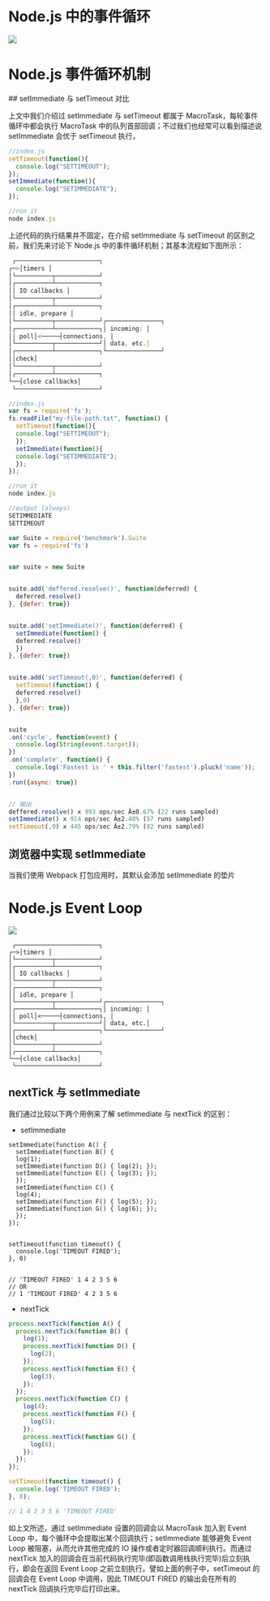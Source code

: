 # Node.js 中的事件循环

![](https://pic4.zhimg.com/v2-8966bd88d6c3773ccd133969f1f39be3_b.png)

# Node.js 事件循环机制

## setImmediate 与 setTimeout 对比

上文中我们介绍过 setImmediate 与 setTimeout 都属于 MacroTask，每轮事件循环中都会执行 MacroTask 中的队列首部回调；不过我们也经常可以看到描述说 setImmediate 会优于 setTimeout 执行，

```js
//index.js
setTimeout(function(){
  console.log("SETTIMEOUT");
});
setImmediate(function(){
  console.log("SETIMMEDIATE");
});

//run it
node index.js
```

上述代码的执行结果并不固定，在介绍 setImmediate 与 setTimeout 的区别之前，我们先来讨论下 Node.js 中的事件循环机制；其基本流程如下图所示：

```js
 ┌───────────────────────┐
┌─>│timers │
│└──────────┬────────────┘
│┌──────────┴────────────┐
││ IO callbacks │
│└──────────┬────────────┘
│┌──────────┴────────────┐
││ idle, prepare │
│└──────────┬────────────┘┌───────────────┐
│┌──────────┴────────────┐│ incoming: │
││ poll│<─────┤connections, │
│└──────────┬────────────┘│ data, etc.│
│┌──────────┴────────────┐└───────────────┘
││check│
│└──────────┬────────────┘
│┌──────────┴────────────┐
└──┤close callbacks│
 └───────────────────────┘
```

```js
//index.js
var fs = require('fs');
fs.readFile("my-file-path.txt", function() {
  setTimeout(function(){
  console.log("SETTIMEOUT");
  });
  setImmediate(function(){
  console.log("SETIMMEDIATE");
  });
});

//run it
node index.js

//output (always)
SETIMMEDIATE
SETTIMEOUT
```

```js
var Suite = require('benchmark').Suite
var fs = require('fs')


var suite = new Suite


suite.add('deffered.resolve()', function(deferred) {
  deferred.resolve()
}, {defer: true})


suite.add('setImmediate()', function(deferred) {
  setImmediate(function() {
  deferred.resolve()
  })
}, {defer: true})


suite.add('setTimeout(,0)', function(deferred) {
  setTimeout(function() {
  deferred.resolve()
  },0)
}, {defer: true})


suite
.on('cycle', function(event) {
  console.log(String(event.target));
})
.on('complete', function() {
  console.log('Fastest is ' + this.filter('fastest').pluck('name'));
})
.run({async: true})


// 输出
deffered.resolve() x 993 ops/sec Â±0.67% (22 runs sampled)
setImmediate() x 914 ops/sec Â±2.48% (57 runs sampled)
setTimeout(,0) x 445 ops/sec Â±2.79% (82 runs sampled)
```

## 浏览器中实现 setImmediate

当我们使用 Webpack 打包应用时，其默认会添加 setImmediate 的垫片

# Node.js Event Loop

![](https://blog-assets.risingstack.com/2016/10/the-Node-js-event-loop.png)

```
 ┌───────────────────────┐
┌─>│timers │
│└──────────┬────────────┘
│┌──────────┴────────────┐
││ IO callbacks │
│└──────────┬────────────┘
│┌──────────┴────────────┐
││ idle, prepare │
│└──────────┬────────────┘┌───────────────┐
│┌──────────┴────────────┐│ incoming: │
││ poll│<─────┤connections, │
│└──────────┬────────────┘│ data, etc.│
│┌──────────┴────────────┐└───────────────┘
││check│
│└──────────┬────────────┘
│┌──────────┴────────────┐
└──┤close callbacks│
 └───────────────────────┘
```

## nextTick 与 setImmediate

我们通过比较以下两个用例来了解 setImmediate 与 nextTick 的区别：

- setImmediate

```
setImmediate(function A() {
  setImmediate(function B() {
  log(1);
  setImmediate(function D() { log(2); });
  setImmediate(function E() { log(3); });
  });
  setImmediate(function C() {
  log(4);
  setImmediate(function F() { log(5); });
  setImmediate(function G() { log(6); });
  });
});


setTimeout(function timeout() {
  console.log('TIMEOUT FIRED');
}, 0)


// 'TIMEOUT FIRED' 1 4 2 3 5 6
// OR
// 1 'TIMEOUT FIRED' 4 2 3 5 6
```

- nextTick

```js
process.nextTick(function A() {
  process.nextTick(function B() {
    log(1);
    process.nextTick(function D() {
      log(2);
    });
    process.nextTick(function E() {
      log(3);
    });
  });
  process.nextTick(function C() {
    log(4);
    process.nextTick(function F() {
      log(5);
    });
    process.nextTick(function G() {
      log(6);
    });
  });
});

setTimeout(function timeout() {
  console.log('TIMEOUT FIRED');
}, 0);

// 1 4 2 3 5 6 'TIMEOUT FIRED'
```

如上文所述，通过 setImmediate 设置的回调会以 MacroTask 加入到 Event Loop 中，每个循环中会提取出某个回调执行；setImmediate 能够避免 Event Loop 被阻塞，从而允许其他完成的 IO 操作或者定时器回调顺利执行。而通过 nextTick 加入的回调会在当前代码执行完毕(即函数调用栈执行完毕)后立刻执行，即会在返回 Event Loop 之前立刻执行。譬如上面的例子中，setTimeout 的回调会在 Event Loop 中调用，因此 TIMEOUT FIRED 的输出会在所有的 nextTick 回调执行完毕后打印出来。

